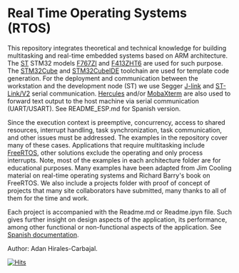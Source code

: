 # Real Time Operating Systems (RTOS)

This repository integrates theoretical and technical knowledge for building multitasking and real-time embedded systems based on ARM architecture. The [ST]( https://www.st.com/content/st_com/en.html) STM32 models [F767ZI](https://www.st.com/en/microcontrollers-microprocessors/stm32f767zi.html) and [F413ZHT6](https://www.st.com/en/microcontrollers-microprocessors/stm32f413zh.html) are used for such purpose. The [STM32Cube](https://www.st.com/content/st_com/en/products/ecosystems/stm32-open-development-environment/stm32cube.html) and [STM32CubeIDE](https://www.st.com/en/development-tools/stm32cubeide.html) toolchain are used for template code generation. For the deployment and communication between the workstation and the development node (ST) we use Segger [J-link](https://www.segger.com/downloads/jlink/) and [ST-Link/V2](https://www.st.com/en/development-tools/stsw-link009.html) serial communication. [Hercules](https://www.hw-group.com/software/hercules-setup-utility) and/or [MobaXterm](https://mobaxterm.mobatek.net/) are also used to forward text output to the host machine via serial communication (UART/USART). See README_ESP.md for Spanish version.

Since the execution context is preemptive, concurrency, access to shared resources, interrupt handling, task synchronization, task communication, and other issues must be addressed. The examples in the repository cover many of these cases. Applications that require multitasking include [FreeRTOS](https://www.freertos.org/), other solutions exclude the operating and only process interrupts. Note, most of the examples in each architecture folder are for educational purposes. Many examples have been adapted from Jim Cooling material on real-time operating systems and Richard Barry's book on FreeRTOS. We also include a projects folder with proof of concept of projects that many site collaborators have submitted, many thanks to all of them for the time and work.

Each project is accompanied with the Readme.md or Readme.ipyn file. Such gives further insight on design aspects of the application, its performance, among other functional or non-functional aspects of the application. See [Spanish documentation](README_ESP.md).

Author: Adan Hirales-Carbajal. 

[![Hits](https://hits.seeyoufarm.com/api/count/incr/badge.svg?url=https%3A%2F%2Fgithub.com%2Fahcrtos%2Fhit-counter&count_bg=%23041CEF&title_bg=%23000003&icon=&icon_color=%23E7E7E7&title=hits&edge_flat=false)](https://hits.seeyoufarm.com)
